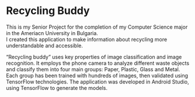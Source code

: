# Recycling Buddy

This is my Senior Project for the completion of my Computer Science major in the Ameriacn University in Bulgaria.  
I created this application to make information about recycling more understandable and accessible.

“Recycling buddy” uses key properties of image classification and image recognition. It employs the phone camera to analyze different waste objects and classify them into four main groups: Paper, Plastic, Glass and Metal. Each group has been trained with hundreds of images, then validated using TensorFlow technologies. The application was developed in Android Studio, using TensorFlow to generate the models.
